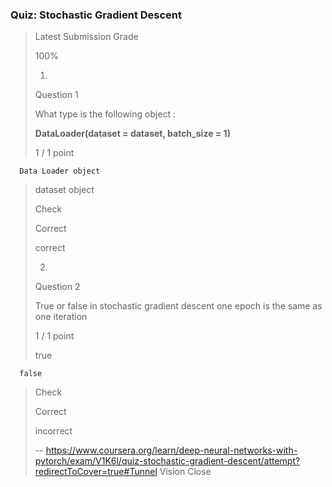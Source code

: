 ### Quiz: Stochastic Gradient Descent
> 
> Latest Submission Grade
> 
> 100%
> 
> 1.
> 
> Question 1
> 
> What type is the following object :
> 
> **DataLoader(dataset = dataset, batch_size = 1)**
> 
> 1 / 1 point
> 

      Data Loader object 
> 
>  dataset object 
> 
> Check
> 
> Correct
> 
> correct
> 
> 2.
> 
> Question 2
> 
> True or false in stochastic gradient descent one epoch is the same as one iteration
> 
> 1 / 1 point
> 
>  true 
> 

      false 
> 
> Check
> 
> Correct
> 
> incorrect
>
> -- https://www.coursera.org/learn/deep-neural-networks-with-pytorch/exam/V1K6l/quiz-stochastic-gradient-descent/attempt?redirectToCover=true#Tunnel Vision Close
